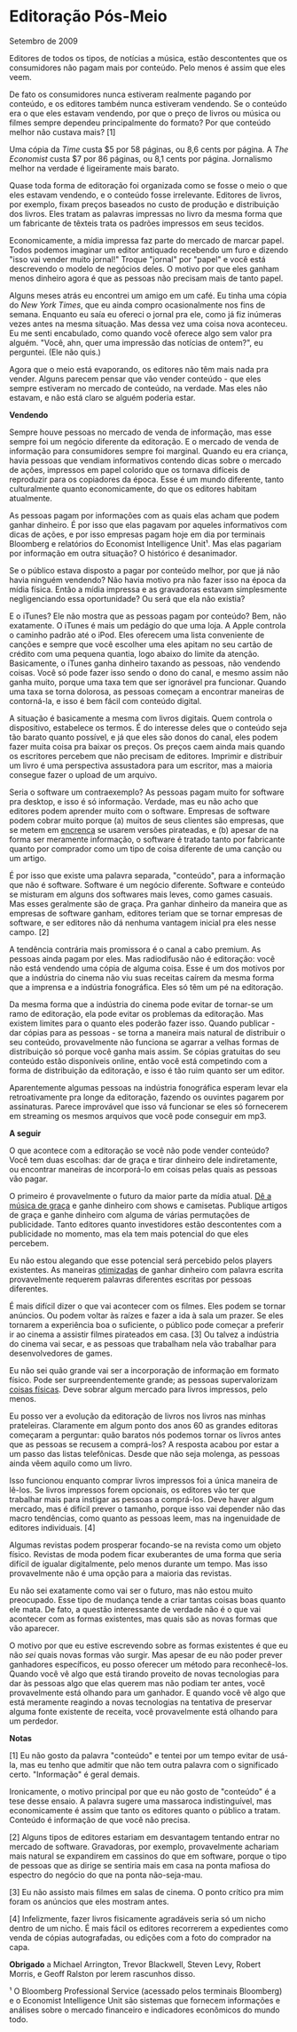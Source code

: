 ﻿---
---
# Editoração Pós-Meio

Setembro de 2009

Editores de todos os tipos, de notícias a música, estão descontentes que os consumidores não pagam mais por conteúdo. Pelo menos é assim que eles veem.

De fato os consumidores nunca estiveram realmente pagando por conteúdo, e os editores também nunca estiveram vendendo. Se o conteúdo era o que eles estavam vendendo, por que o preço de livros ou música ou filmes sempre dependeu principalmente do formato? Por que conteúdo melhor não custava mais? [1]

Uma cópia da *Time* custa $5 por 58 páginas, ou 8,6 cents por página. A *The Economist* custa $7 por 86 páginas, ou 8,1 cents por página. Jornalismo melhor na verdade é ligeiramente mais barato.

Quase toda forma de editoração foi organizada como se fosse o meio o que eles estavam vendendo, e o conteúdo fosse irrelevante. Editores de livros, por exemplo, fixam preços baseados no custo de produção e distribuição dos livros. Eles tratam as palavras impressas no livro da mesma forma que um fabricante de têxteis trata os padrões impressos em seus tecidos.

Economicamente, a mídia impressa faz parte do mercado de marcar papel. Todos podemos imaginar um editor antiquado recebendo um furo e dizendo "isso vai vender muito jornal!" Troque "jornal" por "papel" e você está  descrevendo o modelo de negócios deles. O motivo por que eles ganham menos dinheiro agora é que as pessoas não precisam mais de tanto papel.

Alguns meses atrás eu encontrei um amigo em um café. Eu tinha uma cópia do *New York Times*, que eu ainda compro ocasionalmente nos fins de semana. Enquanto eu saía eu ofereci o jornal pra ele, como já fiz inúmeras vezes antes na mesma situação. Mas dessa vez uma coisa nova aconteceu. Eu me senti encabulado, como quando você oferece algo sem valor pra alguém. "Você, ahn, quer uma impressão das notícias de ontem?", eu perguntei. (Ele não quis.)

Agora que o meio está evaporando, os editores não têm mais nada pra vender. Alguns parecem pensar que vão vender conteúdo - que eles sempre estiveram no mercado de conteúdo, na verdade. Mas eles não estavam, e não está claro se alguém poderia estar.

**Vendendo**

Sempre houve pessoas no mercado de venda de informação, mas esse sempre foi um negócio diferente da editoração. E o mercado de venda de informação para consumidores sempre foi marginal. Quando eu era criança, havia pessoas que vendiam informativos contendo dicas sobre o mercado de ações, impressos em papel colorido que os tornava difíceis de reproduzir para os copiadores da época. Esse é um mundo diferente, tanto culturalmente quanto economicamente, do que os editores habitam atualmente.

As pessoas pagam por informações com as quais elas acham que podem ganhar dinheiro. É por isso que elas pagavam por aqueles informativos com dicas de ações, e por isso empresas pagam hoje em dia por terminais Bloomberg e relatórios do Economist Intelligence Unit¹. Mas elas pagariam por informação em outra situação? O histórico é desanimador.

Se o público estava disposto a pagar por conteúdo melhor, por que já não havia ninguém vendendo? Não havia motivo pra não fazer isso na época da mídia física. Então a mídia impressa e as gravadoras estavam simplesmente negligenciando essa oportunidade? Ou será que ela não existia?

E o iTunes? Ele não mostra que as pessoas pagam por conteúdo? Bem, não exatamente. O iTunes é mais um pedágio do que uma loja. A Apple controla o caminho padrão até o iPod. Eles oferecem uma lista conveniente de canções e sempre que você escolher uma eles apitam no seu cartão de crédito com uma pequena quantia, logo abaixo do limite da atenção. Basicamente, o iTunes ganha dinheiro taxando as pessoas, não vendendo coisas. Você só pode fazer isso sendo o dono do canal, e mesmo assim não ganha muito, porque uma taxa tem que ser ignorável pra funcionar. Quando uma taxa se torna dolorosa, as pessoas começam a encontrar maneiras de contorná-la, e isso é bem fácil com conteúdo digital.

A situação é basicamente a mesma com livros digitais. Quem controla o dispositivo, estabelece os termos. É do interesse deles que o conteúdo seja tão barato quanto possível, e já que eles são donos do canal, eles podem fazer muita coisa pra baixar os preços. Os preços caem ainda mais quando os escritores percebem que não precisam de editores. Imprimir e distribuir um livro é uma perspectiva assustadora para um escritor, mas a maioria consegue fazer o upload de um arquivo.

Seria o software um contraexemplo? As pessoas pagam muito for software pra desktop, e isso é só informação. Verdade, mas eu não acho que editores podem aprender muito com o software. Empresas de software podem cobrar muito porque (a) muitos de seus clientes são empresas, que se metem em [encrenca](http://www.bsa.org/country/News%20and%20Events/News%20Archives/en/2009/en-08312009-mueller.aspx?sc_lang=en) se usarem versões pirateadas, e (b) apesar de na forma ser meramente informação, o software é tratado tanto por fabricante quanto por comprador como um tipo de coisa diferente de uma canção ou um artigo.

É por isso que existe uma palavra separada, "conteúdo", para a informação que não é software. Software é um negócio diferente. Software e conteúdo se misturam em alguns dos softwares mais leves, como games casuais. Mas esses geralmente são de graça. Pra ganhar dinheiro da maneira que as empresas de software ganham, editores teriam que se tornar empresas de software, e ser editores não dá nenhuma vantagem inicial pra eles nesse campo. [2]

A tendência contrária mais promissora é o canal a cabo premium. As pessoas ainda pagam por eles. Mas radiodifusão não é editoração: você não está vendendo uma cópia de alguma coisa. Esse é um dos motivos por que a indústria do cinema não viu suas receitas caírem da mesma forma que a imprensa e a indústria fonográfica. Eles só têm um pé na editoração.

Da mesma forma que a indústria do cinema pode evitar de tornar-se um ramo de editoração, ela pode evitar os problemas da editoração. Mas existem limites para o quanto eles poderão fazer isso. Quando publicar - dar cópias para as pessoas - se torna a maneira mais natural de distribuir o seu conteúdo, provavelmente não funciona se agarrar a velhas formas de distribuição só porque você ganha mais assim. Se cópias gratuitas do seu conteúdo estão disponíveis online, então você está competindo com a forma de distribuição da editoração, e isso é tão ruim quanto ser um editor.

Aparentemente algumas pessoas na indústria fonográfica esperam levar ela retroativamente pra longe da editoração, fazendo os ouvintes pagarem por assinaturas. Parece improvável que isso vá funcionar se eles só fornecerem em streaming os mesmos arquivos que você pode conseguir em mp3.

**A seguir**

O que acontece com a editoração se você não pode vender conteúdo? Você tem duas escolhas: dar de graça e tirar dinheiro dele indiretamente, ou encontrar maneiras de incorporá-lo em coisas pelas quais as pessoas vão pagar.

O primeiro é provavelmente o futuro da maior parte da mídia atual. [Dê a música de graça](http://thesixtyone.com/) e ganhe dinheiro com shows e camisetas. Publique artigos de graça e ganhe dinheiro com alguma de várias permutações de publicidade. Tanto editores quanto investidores estão descontentes com a publicidade no momento, mas ela tem mais potencial do que eles percebem.

Eu não estou alegando que esse potencial será percebido pelos players existentes. As maneiras [otimizadas](http://ycombinator.com/rfs1.html) de ganhar dinheiro com palavra escrita provavelmente requerem palavras diferentes escritas por pessoas diferentes.

É mais difícil dizer o que vai acontecer com os filmes. Eles podem se tornar anúncios. Ou podem voltar às raízes e fazer a ida à sala um prazer. Se eles tornarem a experiência boa o suficiente, o público pode começar a preferir ir ao cinema a assistir filmes pirateados em casa. [3] Ou talvez a indústria do cinema vai secar, e as pessoas que trabalham nela vão trabalhar para desenvolvedores de games.

Eu não sei quão grande vai ser a incorporação de informação em formato físico. Pode ser surpreendentemente grande; as pessoas supervalorizam [coisas físicas](http://www.paulgraham.com/stuff.html). Deve sobrar algum mercado para livros impressos, pelo menos.

Eu posso ver a evolução da editoração de livros nos livros nas minhas prateleiras. Claramente em algum ponto dos anos 60 as grandes editoras começaram a perguntar: quão baratos nós podemos tornar os livros antes que as pessoas se recusem a comprá-los? A resposta acabou por estar a um passo das listas telefônicas. Desde que não seja molenga, as pessoas ainda vêem aquilo como um livro.

Isso funcionou enquanto comprar livros impressos foi a única maneira de lê-los. Se livros impressos forem opcionais, os editores vão ter que trabalhar mais para instigar as pessoas a comprá-los. Deve haver algum mercado, mas é difícil prever o tamanho, porque isso vai depender não das macro tendências, como quanto as pessoas leem, mas na ingenuidade de editores individuais. [4]

Algumas revistas podem prosperar focando-se na revista como um objeto físico. Revistas de moda podem ficar exuberantes de uma forma que seria difícil de igualar digitalmente, pelo menos durante um tempo. Mas isso provavelmente não é uma opção para a maioria das revistas.

Eu não sei exatamente como vai ser o futuro, mas não estou muito preocupado. Esse tipo de mudança tende a criar tantas coisas boas quanto ele mata. De fato, a questão interessante de verdade não é o que vai acontecer com as formas existentes, mas quais são as novas formas que vão aparecer.

O motivo por que eu estive escrevendo sobre as formas existentes é que eu não *sei* quais novas formas vão surgir. Mas apesar de eu não poder prever ganhadores específicos, eu posso oferecer um método para reconhecê-los. Quando você vê algo que está tirando proveito de novas tecnologias para dar às pessoas algo que elas querem mas não podiam ter antes, você provavelmente está olhando para um ganhador. E quando você vê algo que está meramente reagindo a novas tecnologias na tentativa de preservar alguma fonte existente de receita, você provavelmente está olhando para um perdedor.





**Notas**

[1] Eu não gosto da palavra "conteúdo" e tentei por um tempo evitar de usá-la, mas eu tenho que admitir que não tem outra palavra com o significado certo. "Informação" é geral demais.

Ironicamente, o motivo principal por que eu não gosto de "conteúdo" é a tese desse ensaio. A palavra sugere uma massaroca indistinguível, mas economicamente é assim que tanto os editores quanto o público a tratam. Conteúdo é informação de que você não precisa.

[2] Alguns tipos de editores estariam em desvantagem tentando entrar no mercado de software. Gravadoras, por exemplo, provavelmente achariam mais natural se expandirem em cassinos do que em software, porque o tipo de pessoas que as dirige se sentiria mais em casa na ponta mafiosa do espectro do negócio do que na ponta não-seja-mau.

[3] Eu não assisto mais filmes em salas de cinema. O ponto crítico pra mim foram os anúncios que eles mostram antes.

[4] Infelizmente, fazer livros fisicamente agradáveis seria só um nicho dentro de um nicho. É mais fácil os editores recorrerem a expedientes como venda de cópias autografadas, ou edições com a foto do comprador na capa.

**Obrigado** a Michael Arrington, Trevor Blackwell, Steven Levy, Robert Morris, e Geoff Ralston por lerem rascunhos disso.

¹ O Bloomberg Professional Service (acessado pelos terminais Bloomberg) e o Economist Intelligence Unit são sistemas que fornecem informações e análises sobre o mercado financeiro e indicadores econômicos do mundo todo.